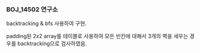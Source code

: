 ### BOJ_14502 연구소

backtracking & bfs 사용하여 구현.

padding된 2x2 array를 테이블로 사용하여 모든 빈칸에 대해서 3개의 벽을 세우는 경우를 backtracking으로 검사하였음.




